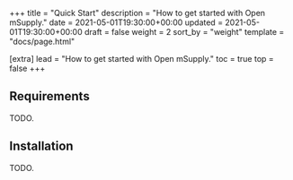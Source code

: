 +++
title = "Quick Start"
description = "How to get started with Open mSupply."
date = 2021-05-01T19:30:00+00:00
updated = 2021-05-01T19:30:00+00:00
draft = false
weight = 2
sort_by = "weight"
template = "docs/page.html"

[extra]
lead = "How to get started with Open mSupply."
toc = true
top = false
+++

## Requirements

TODO.

## Installation

TODO.
